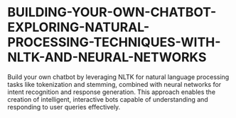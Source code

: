 # BUILDING-YOUR-OWN-CHATBOT-EXPLORING-NATURAL-PROCESSING-TECHNIQUES-WITH-NLTK-AND-NEURAL-NETWORKS
Build your own chatbot by leveraging NLTK for natural language processing tasks like tokenization and stemming, combined with neural networks for intent recognition and response generation. This approach enables the creation of intelligent, interactive bots capable of understanding and responding to user queries effectively.

